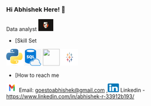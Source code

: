 ### Hi Abhishek Here! 👋

Data analyst 
<img height="32" width="40" src="https://github.com/AbhishekRajendran/AbhishekRajendran/blob/DataAnalysis/original-ff88a2aa29b55f47aed827e9d38e4260.webp" />

- [Skill Set

<img height="45" width="45" src="https://github.com/AbhishekRajendran/AbhishekRajendran/blob/DataAnalysis/Python-logo-notext.svg.webp" /> <img height="45" width="45" src="png-transparent-microsoft-azure-sql-database-microsoft-sql-server-database-blue-text-logo-thumbnail.png" /> <img height="45" width="45" src="Microsoft_Office_Excel_(2019–present).svg (1).png" />  <img height="45" width="45" src="image (1).png" /> 


- [How to reach me


<img height="23" width="30" src="Gmail-logo.png" />  Email: goestoabhishek@gmail.com ,<img height="23" width="30" src="174857.png" />  Linkedin - https://www.linkedin.com/in/abhishek-r-33912b193/ 


